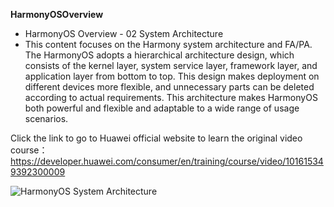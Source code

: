 **HarmonyOSOverview**
- HarmonyOS Overview - 02 System Architecture
- This content focuses on the Harmony system architecture and FA/PA. The HarmonyOS adopts a hierarchical architecture design, which consists of the kernel layer, system service layer, framework layer, and application layer from bottom to top. This design makes deployment on different devices more flexible, and unnecessary parts can be deleted according to actual requirements.
This architecture makes HarmonyOS both powerful and flexible and adaptable to a wide range of usage scenarios.

Click the link to go to Huawei official website to learn the original video course：https://developer.huawei.com/consumer/en/training/course/video/101615349392300009

![HarmonyOS System Architecture](https://github.com/user-attachments/assets/525c91a3-86d5-4f23-89a2-a7384a80dc54)
